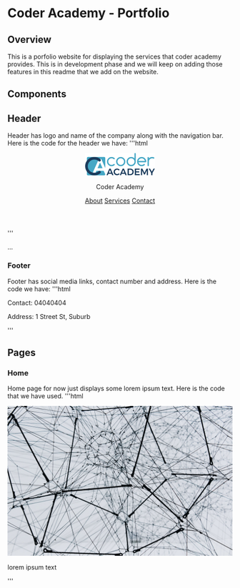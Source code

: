 # Coder Academy - Portfolio

## Overview
This is a porfolio website for displaying the services that coder academy provides. This is in development phase and we will keep on adding those features in this readme that we add on the website.

## Components

## Header
Header has logo and name of the company along with the navigation bar. Here is the code for the header we have:
'''html
    <header>
        <div class="logo-name">
            <a href="./index.html">
                <img src="./Logo.png" alt="coder academy logo">
            </a>
            <p class="name">
                <span class="coder-text">Coder</span>
                <span class="academy-text">Academy</span>
            </p>
        </div>
        <nav class="nav-items">
            <a href="pages/about.html">About</a>
            <a href="./pages/services.html">Services</a>
            <a href="./pages/contact.html">Contact</a>
        </nav>
    </header>
'''

...
### Footer
Footer has social media links, contact number and address. Here is the code we have:
'''html
 <footer>
        <div class="social-media">
            <a href=""><i class="fa-brands fa-github"></i></a>
            <a href=""><i class="fa-brands fa-linkedin"></i></a>
            <a href=""><i class="fa-brands fa-instagram"></i></a>
        </div>
        <div class="info">
            <p>Contact: 04040404</p>
            <p>Address: 1 Street St, Suburb</p>
        </div>
</footer>
'''


## Pages

### Home
Home page for now just displays some lorem ipsum text. Here is the code that we have used.
'''html
<main>
        <section>
            <div class="jumbotron">
                <img src="./Network.jpeg">
            </div>
            <div class="details">
                <p>
                    lorem ipsum text
                </p>
            </div>
        </section>
    </main>
'''